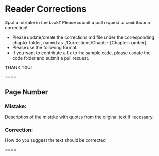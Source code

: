 # Reader Corrections
Spot a mistake in the book? Please submit a pull request to contribute a correction!

* Please update/create the corrections.md file under the corresponding chapter folder, named as ./Corrections/Chapter-[Chapter number].
* Please use the following format.
* If you want to contribute a fix to the sample code, please update the code folder and submit a pull request.


THANK YOU!

====

## Page Number

### Mistake: 

Description of the mistake with quotes from the original text if necessary.

### Correction: 

How do you suggest the text should be corrected.

====

